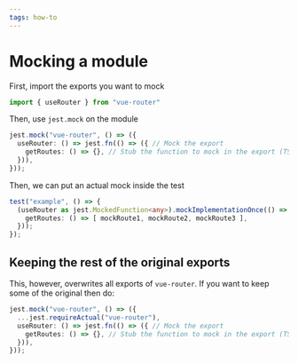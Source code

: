 ```yaml
---
tags: how-to
---
```


# Mocking a module
First, import the exports you want to mock

```ts
import { useRouter } from "vue-router"
```

Then, use `jest.mock` on the module

```ts
jest.mock("vue-router", () => ({
  useRouter: () => jest.fn(() => ({ // Mock the export
    getRoutes: () => {}, // Stub the function to mock in the export (TS might complain)
  })),
}));
```

Then, we can put an actual mock inside the test

```ts
test("example", () => {
  (useRouter as jest.MockedFunction<any>).mockImplementationOnce(() => ({
    getRoutes: () => [ mockRoute1, mockRoute2, mockRoute3 ],
  }));
});
```

## Keeping the rest of the original exports
This, however, overwrites all exports of `vue-router`. If you want to keep some of the original then do:

```ts
jest.mock("vue-router", () => ({
  ...jest.requireActual("vue-router"),
  useRouter: () => jest.fn(() => ({ // Mock the export
    getRoutes: () => {}, // Stub the function to mock in the export (TS might complain)
  })),
}));
```
